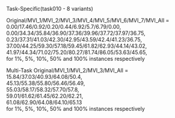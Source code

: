 Task-Specific(task010 - 8 variants)

Original/MVI_1/MVI_2/MVI_3/MVI_4/MVI_5/MVI_6/MVI_7/MVI_All = \
0.00/17.46/0.92/0.20/0.44/6.92/5.7/6.79/0.00,\
0.00/34.34/35.84/36.90/37.36/39.96/37.72/37.97/36.75,\
0.23/37.31/41.03/42.30/42.95/43.59/42.4/41.23/36.75,\
37.00/44.25/59.30/57.18/59.45/61.82/62.93/44.14/43.02,\
41.97/44.34/71.02/75.20/80.27/81.74/86.05/53.63/45.65,\
for 1%, 5%, 10%, 50% and 100% instances respectively

Multi-Task 
Original/MVI_1/MVI_2/MVI_3/MVI_All = \
15.84/37.03/40.93/64.08/50.4, \
45.13/55.38/55.80/56.46/56.49, \
55.03/58.17/58.32/57.70/57.8, \
59.01/61.62/61.45/62.20/62.21, \
61.08/62.90/64.08/64.10/65.13 \
for 1%, 5%, 10%, 50% and 100% instances respectively
